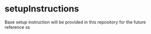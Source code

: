# setupInstructions
Base setup instruction will be provided in this repository for the future reference
ss
